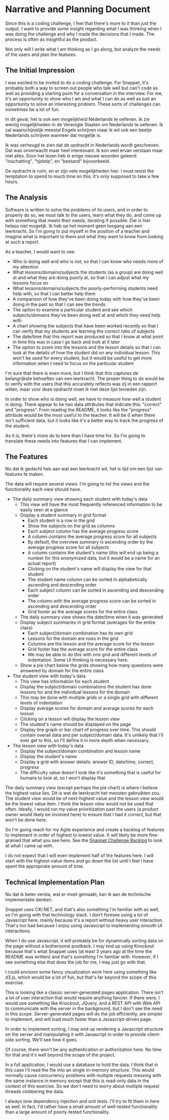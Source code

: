 # Narrative and Planning Document

Since this is a coding challenge, I feel that there's more to it than just the output. I want to provide some insight regarding what I was thinking when I was doing the challenge and why I made the decisions that I made. The process is often as insightful as the product.

Not only will I write what I am thinking as I go along, but analyze the needs of the users and plan the features.

## The Initial Impression

I was excited to be invited to do a coding challenge. For Snappet, it's probably both a way to screen out people who talk well but can't code as well as providing a starting point for a conversation in the interview. For me, it's an opportunity to show who I am and what I can do as well as just an opportunity to solve an interesting problem. These sorts of challenges can sometimes be a lot of fun. 

In dit geval, het is ook een mogelijkheid Nederlands te oefenen. Ik zie weinig mogelijkheden in de Verenigte Staaten om Nederlands te oefenen. Ik zal waarschijnelijk meestal Engels schrijven maar ik wil ook een beetje Nederlands schrijven wanneer dat mogelijk is.

Ik was verheugd te zien dat de opdracht in Nederlands wordt geschreven. Dat was onverwacht maar heel interessant. Ik kon veel ervan verstaan maar niet alles. Door het lezen heb ik enige nieuwe woorden geleerd: "inschatting", "tijdstip", en "bestand" bijvoorbeeld.

De opdracht is ruim, en er zijn vele mogelijkheden hier. I must resist the temptation to spend to much time on this: it's only supposed to take a few hours.

## The Analysis

Software is written to solve the problems of its users, and in order to properly do so, we must talk to the users, learn what they do, and come up with something that meets their needs, iterating if possible. Dat is hier helass niet mogelijk. Ik heb op het moment geen toegang aan een leerkracht. So I'm going to put myself in the position of a teacher and imagine what is important to them and what they want to know from looking at such a report.

As a teacher, I would want to see:

- Who is doing well and who is not, so that I can know who needs more of my attention
- What lessons/domains/subjects the students (as a group) are doing well at and what they are doing poorly at, so that I can adjust what my lessons focus on
- What lessons/domains/subjects the poorly-performing students need help with, so that I can better help them
- A comparison of how they've been doing today with how they've been doing in the past so that I can see the trends
- The option to examine a particular student and see which subjects/domains they've been doing well at and which they need help with
- A chart showing the subjects that have been worked recently so that I can verify that my students are learning the correct ratio of subjects
- The date/time that this report was produced so that I know at what point in time this was in case I go back and look at it later
- The option to zoom into the lessons and the lesson details so that I can look at the details of how the student did on any individual lesson. This won't be used for every student, but it would be useful to get more information when I need to focus on the particular student 

I'm sure that there is even more, but I think that this captures de belangrijkste behoeften van een leerkracht. The proper thing to do would be to verify with the users that this accurately reflects was zij in een rapport willen, maar voor deze opdracht moet ik met deze lijst tevreden zijn.

In order to show who is doing well, we have to measure how well a student is doing. There appear to be two data attributes that indicate this: "correct" and "progress". From reading the README, it looks like the "progress" attribute would be the most useful to the teacher. It will be 0 when there isn't sufficient data, but it looks like it's a better way to track the progress of the student.

As it is, there's more do to here than I have time for. So I'm going to translate these needs into features that I can implement. 

## The Features

Nu dat ik gedacht heb aan wat een leerkracht wil, het is tijd om een lijst van features te maken.

The data will require several views. I'm going to list the views and the functionality each view should have.

- The daily summary view showing each student with today's data
	- This view will have the most frequently referenced information to be easily seen at a glance
	- Display a student summary in grid format
		- Each student is a row in the grid
		- Show the subjects on the grid as columns
		- Each subject column has the average progress score
		- A column contains the average progress score for all subjects
		- By default, the overview summary is ascending order by the average progress score for all subjects
		- A column contains the student's name (this will end up being a number for this anonymized data, but it would be a name for an actual report)
		- Clicking on the student's name will display the view for that student
		- The student name column can be sorted in alphabetically ascending and descending order
		- Each subject column can be sorted in ascending and descending order 
		- The column with the average progress score can be sorted in ascending and descending order
		- Grid footer as the average scores for the entire class
	- The daily summary view shows the date/time when it was generated
	- Display subject summaries in grid format (averages for the entire class)
		- Each subject/domain combination has its own grid
		- Lessons for the domain are rows in the grid
		- Columns are the lesson and the average score for the lesson
		- Grid footer has the average score for the entire class		
		- We may be able to do this with one grid and different levels of indentation. Some UI thinking is necessary here.
	- Show a pie chart below the grids showing how many questions were answered by domain for the entire class
- The student view with today's data
	- This view has information for each student
	- Display the subject/domain combinations the student has done lessons for and the individual lessons for the domain
	- This may be done with multiple grids or a single grid with different levels of indentation
	- Display average scores for domain and average scores for each lesson
	- Clicking on a lesson will display the lesson view
	- The student's name should be displayed on the page
	- Display line graph or bar chart of progress over time. This should contain overall data and per subject/domain data. It's unlikely that I'll ever get to this, so I'll define it in more depth when necessary.
- The lesson view with today's data 
	- Display the subject/domain combination and lesson name
	- Display the student's name
	- Display a grid with answer details: answer ID, date/time, correct, progress
	- The difficulty value doesn't look like it's something that is useful for humans to look at, so I won't display that

The daily summary view (except perhaps the pie chart) is where I believe the highest value lies. Dit is wat de leerkracht het meesten gebruikten zou. The student view would be of next-highest value and the lesson view would be the lowest value item. I think the lesson view would not be used that often. Ideally, I would run my value prioritization past the users (a product owner would likely be involved here) to ensure that I had it correct, but that won't be done here.
	
So I'm going reach for my Agile experience and create a backlog of features to implement in order of highest to lowest value. It will likely be more fine-grained that what you see here. See the [Snappet Challenge Backlog](backlog.md) to look at what I came up with.

I do not expect that I will even implement half of the features here. I will start with the highest-value items and go down the list until I feel I have spent the appropriate amount of time.

## Technical Implementation Plan

Nu dat ik beter versta, wat er moet gemaakt, kan ik aan de technische implementatie denken.

Snappet uses C#/.NET, and that's also something I'm familiar with as well, so I'm going with that technology stack. I don't foresee using a lot of Javascript here, mainly because it's a report without heavy user interaction. That's too bad because I enjoy using Javascript to implementing smooth UI interactions.

When I do use Javascript, it will probably be for dynamically sorting data on the page without a bothersome postback. I may end up using Knockout because that's what Snappet uses (at least 3 years ago at the time the README was written) and that's something I'm familiar with. However, if I see something else that does the job for me, I may just go with that.

I could envision some fancy visualization work here using something like d3.js, which would be a lot of fun, but that's far beyond the scope of this exercise.

This is looking like a classic server-generated pages application. There isn't a lot of user interaction that would require anything fancier. If there were, I would use something like Knockout, JQuery, and a REST API with Web API to communicate with the server in the background, but I don't see the need in this scope. Server-generated pages will do the job efficiently, are simpler to implement, and will load much faster than a Javascript-driven page.

In order to implement sorting, I may end up rendering a Javascript structure on the server and manipulating it with Javascript in order to provide client-side sorting. We'll see how it goes.

Of course, there won't be any authentication or authorization here. No time for that and it's well beyond the scope of the project. 

In a full application, I would use a database to hold the data. I think that in this case I'll read the file into an single in-memory structure. This would normally cause concurrency problems with multiple requests messing with the same instance in memory except that this is read-only data in the context of this exercise. So we don't need to worry about multiple request threads clobbering the data.

I always love dependency injection and unit tests. I'll try to fit them in here as well. In fact, I'd rather have a small amount of well-tested functionality than a large amount of poorly-tested functionality.